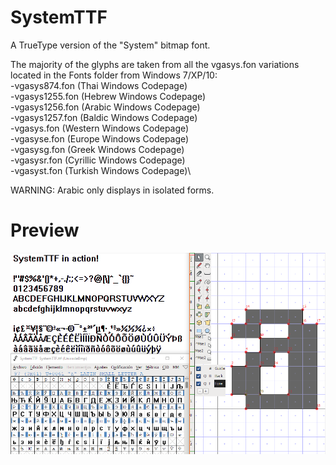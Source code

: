 # SystemTTF
A TrueType version of the "System" bitmap font.

The majority of the glyphs are taken from all the vgasys.fon variations located in the Fonts folder from Windows 7/XP/10:\
 -vgasys874.fon (Thai Windows Codepage)\
 -vgasys1255.fon (Hebrew Windows Codepage)\
 -vgasys1256.fon (Arabic Windows Codepage)\
 -vgasys1257.fon (Baldic Windows Codepage)\
 -vgasys.fon (Western Windows Codepage)\
 -vgasyse.fon (Europe Windows Codepage)\
 -vgasysg.fon (Greek Windows Codepage)\
 -vgasysr.fon (Cyrillic Windows Codepage)\
 -vgasyst.fon (Turkish Windows Codepage)\

WARNING: Arabic only displays in isolated forms.
# Preview
![Preview](/README.png)
